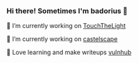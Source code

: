 ### Hi there! Sometimes I'm badorius 👋

🔭 I’m currently working on [TouchTheLight](https://github.com/badorius/TouchTheLight)

🔭 I’m currently working on [castelscape](https://github.com/badorius/castlescape) 

🌱 Love learning and make writeups [vulnhub](https://github.com/badorius/vulnhub)

<!--
**badorius/badorius** is a ✨ _special_ ✨ repository because its `README.md` (this file) appears on your GitHub profile.

Here are some ideas to get you started:

- 🔭 I’m currently working on ...
- 🌱 I’m currently learning ...
- 👯 I’m looking to collaborate on ...
- 🤔 I’m looking for help with ...
- 💬 Ask me about ...
- 📫 How to reach me: ...
- 😄 Pronouns: ...
- ⚡ Fun fact: ...
-->
